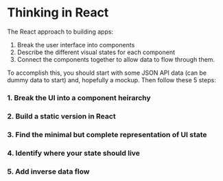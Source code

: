 # Thinking in React

The React approach to building apps:

1. Break the user interface into components
2. Describe the different visual states for each component
3. Connect the components together to allow data to flow through them.


To accomplish this, you should start with some JSON API data (can be dummy data to start) and, hopefully a mockup.  Then follow these 5 steps:

### 1. Break the UI into a component heirarchy

### 2. Build a static version in React

### 3. Find the minimal but complete representation of UI state

### 4. Identify where your state should live

### 5. Add inverse data flow


